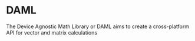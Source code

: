 # DAML
The Device Agnostic Math Library or DAML aims to create a cross-platform API for vector and matrix calculations
